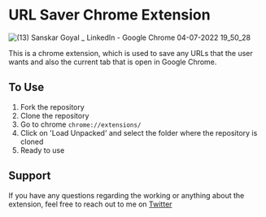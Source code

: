 # URL Saver Chrome Extension

![(13) Sanskar Goyal _ LinkedIn - Google Chrome 04-07-2022 19_50_28](https://user-images.githubusercontent.com/71875475/177173566-1252863d-76fb-417f-b3c8-8bcd7b414f3c.png)

This is a chrome extension, which is used to save any URLs that the user wants and also the current tab that is open in Google Chrome.

## To Use

1. Fork the repository
2. Clone the repository
3. Go to chrome  `chrome://extensions/` 
4. Click on 'Load Unpacked' and select the folder where the repository is cloned
5. Ready to use

## Support

If you have any questions regarding the working or anything about the extension, feel free to reach out to me on [Twitter](https://twitter.com/sanskar_goyal11)



